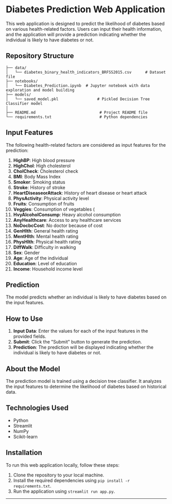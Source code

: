 # Diabetes Prediction Web Application

This web application is designed to predict the likelihood of diabetes based on various health-related factors. Users can input their health information, and the application will provide a prediction indicating whether the individual is likely to have diabetes or not.

## Repository Structure

```
├── data/
│   └── diabetes_binary_health_indicators_BRFSS2015.csv      # Dataset file
├── notebooks/
│   └── Diabetes_Prediction.ipynb  # Jupyter notebook with data exploration and model building
├── models/
│   └── saved_model.pkl                 # Pickled Decision Tree Classifier model
│                     
├── README.md                            # Project README file
└── requirements.txt                     # Python dependencies
```

## Input Features

The following health-related factors are considered as input features for the prediction:

1. **HighBP**: High blood pressure
2. **HighChol**: High cholesterol 
3. **CholCheck**: Cholesterol check
4. **BMI**: Body Mass Index
5. **Smoker**: Smoking status 
6. **Stroke**: History of stroke
7. **HeartDiseaseorAttack**: History of heart disease or heart attack 
8. **PhysActivity**: Physical activity level 
9. **Fruits**: Consumption of fruits 
10. **Veggies**: Consumption of vegetables (
11. **HvyAlcoholConsump**: Heavy alcohol consumption 
12. **AnyHealthcare**: Access to any healthcare services 
13. **NoDocbcCost**: No doctor because of cost 
14. **GenHlth**: General health rating 
15. **MentHlth**: Mental health rating 
16. **PhysHlth**: Physical health rating 
17. **DiffWalk**: Difficulty in walking 
18. **Sex**: Gender 
19. **Age**: Age of the individual
20. **Education**: Level of education 
21. **Income**: Household income level 

## Prediction

The model predicts whether an individual is likely to have diabetes based on the input features.

## How to Use

1. **Input Data**: Enter the values for each of the input features in the provided fields.
2. **Submit**: Click the "Submit" button to generate the prediction.
3. **Prediction**: The prediction will be displayed indicating whether the individual is likely to have diabetes or not.

## About the Model

The prediction model is trained using a decision tree classifier. It analyzes the input features to determine the likelihood of diabetes based on historical data.

## Technologies Used

- Python
- Streamlit
- NumPy
- Scikit-learn

## Installation

To run this web application locally, follow these steps:

1. Clone the repository to your local machine.
2. Install the required dependencies using `pip install -r requirements.txt`.
3. Run the application using `streamlit run app.py`.

---